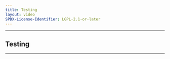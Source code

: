 ```yaml
---
title: Testing
layout: video
SPDX-License-Identifier: LGPL-2.1-or-later
---
```


---

##  Testing

<div class="container">
  <video-js id="my-video" class="vjs-fluid vjs-layout-medium" controls preload="auto" poster="https://media.discordapp.net/attachments/1074079942792462478/1082014257161457774/20230306_025643.jpg">
    <source src="https://do.ayampenyet.my.id:10000/aHR0cHM6Ly9saXZlLWdsb2JhbC1jZG4tdjAyLmFmcmVlY2F0di5jb20vbGl2ZS1zdG1jLTI3L2F1dGhfcGxheWxpc3QubTN1OD9haWQ9LkEzMi43YmJUNTZ2eUhNOWZLWmsuR1VEbXBUcTJKcHRfTlF2UThlWGRGblFUbllWTWpKTDF4cE85MmlYRDFLRjdfVlBHYkJRYlRDa1NMN2RDYy1RUlk3RDhfUTdaa0E3SzNxQVVZQ0RHN3ZITW9fTUNPYm9DaDNnam84UlRaWHM=.m3u8" type="application/x-mpegurl"/>
  </video-js>
</div>

---
